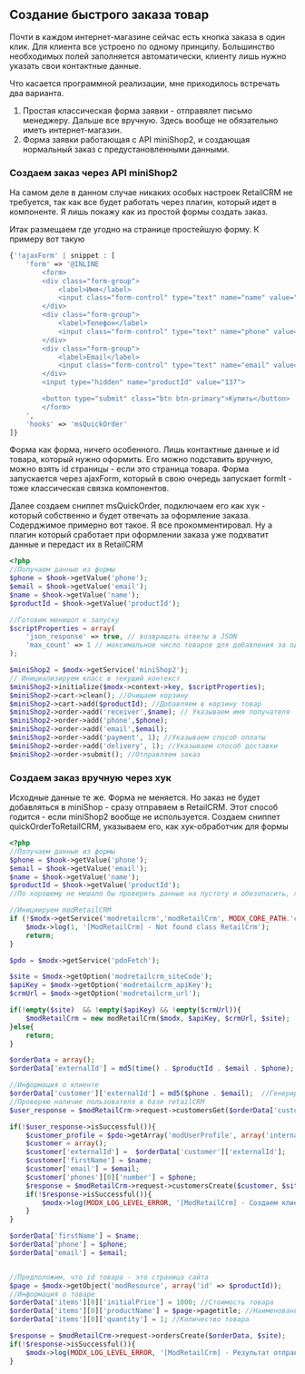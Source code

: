 ## Создание быстрого заказа товар

Почти в каждом интернет-магазине сейчас есть кнопка заказа в один клик. Для клиента все устроено по одному принципу.
Большинство необходимых полей заполняется автоматически, клиенту лишь нужно указать свои контактные данные.

Что касается программной реализации, мне приходилось встречать два варианта.

1. Простая классическая форма заявки - отправялет письмо менеджеру. Дальше все вручную. Здесь вообще не обязательно иметь интернет-магазин.
2. Форма заявки работающая с API miniShop2, и создающая нормальный заказ с предустановленными данными.

### Создаем заказ через API miniShop2

На самом деле в данном случае никаких особых настроек RetailCRM не требуется, так как все будет работать через плагин, который идет в компоненте.
Я лишь покажу как из простой формы создать заказ.

Итак размещаем где угодно на странице простейшую форму. К примеру вот такую

``` php
{'!ajaxForm' | snippet : [
    'form' => '@INLINE
        <form>
        <div class="form-group">
            <label>Имя</label>
            <input class="form-control" type="text" name="name" value="Коля" placehoder="Имя">
        </div>
        <div class="form-group">
            <label>Телефон</label>
            <input class="form-control" type="text" name="phone" value="98779788987" placehoder="Телефон">
        </div>
        <div class="form-group">
            <label>Email</label>
            <input class="form-control" type="text" name="email" value="biz87@mail.ru" placehoder="Email">
        </div>
        <input type="hidden" name="productId" value="137">

        <button type="submit" class="btn btn-primary">Купить</button>
        </form>
    ',
    'hooks' => 'msQuickOrder'
]}
```

Форма как форма, ничего особенного.  Лишь контактные данные и id  товара, который нужно оформить. Его можно подставить вручную, можно взять id страницы - если это страница товара.
Форма запускается через ajaxForm, который в свою очередь запускает formIt - тоже классическая связка компонентов.

Далее создаем сниппет msQuickOrder, подключаем его как хук - который собственно и будет отвечать за оформление заказа.
Содерджимое примерно вот такое. Я все прокомментировал. Ну а плагин который сработает при оформлении заказа уже подхватит данные и передаст их в RetailCRM

```php
<?php
//Получаем данные из формы
$phone = $hook->getValue('phone');
$email = $hook->getValue('email');
$name = $hook->getValue('name');
$productId = $hook->getValue('productId');

//Готовим минишоп к запуску
$scriptProperties = array(
    'json_response' => true, // возвращать ответы в JSON
    'max_count' => 1 // максимальное число товаров для добавления за один раз
);

$miniShop2 = $modx->getService('miniShop2');
// Инициализируем класс в текущий контекст
$miniShop2->initialize($modx->context->key, $scriptProperties);
$miniShop2->cart->clean(); //Очищаем корзину
$miniShop2->cart->add($productId); //Добавляем в корзину товар
$miniShop2->order->add('receiver',$name); // Указываем имя получателя
$miniShop2->order->add('phone',$phone);
$miniShop2->order->add('email',$email);
$miniShop2->order->add('payment', 1); //Указываем способ оплаты
$miniShop2->order->add('delivery', 1); //Указываем способ доставки
$miniShop2->order->submit(); //Отправляем заказ
```

### Создаем заказ вручную через хук

Исходные данные те же. Форма не меняется.  Но заказ не будет добавляться в miniShop - сразу отправяем в RetailCRM. Этот способ годится - если  miniShop2 вообще не используется.
Создаем сниппет quickOrderToRetailCRM, указываем его, как хук-обработчик для формы

```php
<?php
//Получаем данные из формы
$phone = $hook->getValue('phone');
$email = $hook->getValue('email');
$name = $hook->getValue('name');
$productId = $hook->getValue('productId');
//По хорошему не мешало бы проверить данные на пустоту и обезопасить, хотя бы простенькой санитизацией

//Инициируем modRetailCRM
if (!$modx->getService('modretailcrm','modRetailCrm', MODX_CORE_PATH.'components/modretailcrm/model/modretailcrm/')) {
    $modx->log(1, '[ModRetailCrm] - Not found class RetailCrm');
    return;
}

$pdo = $modx->getService('pdoFetch');

$site = $modx->getOption('modretailcrm_siteCode');
$apiKey = $modx->getOption('modretailcrm_apiKey');
$crmUrl = $modx->getOption('modretailcrm_url');

if(!empty($site)  && !empty($apiKey) && !empty($crmUrl)){
    $modRetailCrm = new modRetailCrm($modx, $apiKey, $crmUrl, $site);
}else{
    return;
}

$orderData = array();
$orderData['externalId'] = md5(time() . $productId . $email . $phone); //Генерируем уникальный хэш-номер заказа

//Информация о клиенте
$orderData['customer']['externalId'] = md5($phone . $email);  //Генерируем уникальный хэш-номер клиента
//Проверяю наличие пользователя в базе retailCRM
$user_response = $modRetailCrm->request->customersGet($orderData['customer']['externalId'], 'externalId', $site);

if(!$user_response->isSuccessful()){
    $customer_profile = $pdo->getArray('modUserProfile', array('internalKey' => $order['user_id']));
    $customer = array();
    $customer['externalId'] =  $orderData['customer']['externalId'];
    $customer['firstName'] = $name;
    $customer['email'] = $email;
    $customer['phones'][0]['number'] = $phone;
    $response = $modRetailCrm->request->customersCreate($customer, $site);
    if(!$response->isSuccessful()){
        $modx->log(MODX_LOG_LEVEL_ERROR, '[ModRetailCrm] - Создаем клиента в базе RetailCRM '.print_r($response, 1));
    }
}

$orderData['firstName'] = $name;
$orderData['phone'] = $phone;
$orderData['email'] = $email;


//Предположим, что id товара - это страница сайта
$page = $modx->getObject('modResource', array('id' => $productId));
//Информация о товаре
$orderData['items'][0]['initialPrice'] = 1000; //Стоимость товара
$orderData['items'][0]['productName'] = $page->pagetitle; //Наименование товара
$orderData['items'][0]['quantity'] = 1; //Количество товара

$response = $modRetailCrm->request->ordersCreate($orderData, $site);
if(!$response->isSuccessful()){
    $modx->log(MODX_LOG_LEVEL_ERROR, '[ModRetailCrm] - Результат отправки заказа '.print_r($response, 1));
}
```
